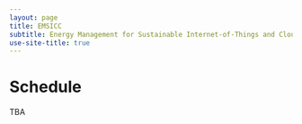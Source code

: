 ```yaml
---
layout: page
title: EMSICC
subtitle: Energy Management for Sustainable Internet-of-Things and Cloud Computing
use-site-title: true
---
```


# Schedule
TBA
